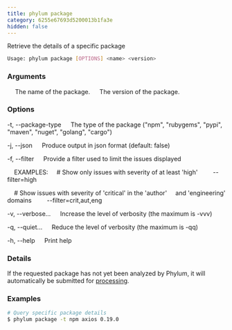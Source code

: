 ```yaml
---
title: phylum package
category: 6255e67693d5200013b1fa3e
hidden: false
---
```


Retrieve the details of a specific package

```sh
Usage: phylum package [OPTIONS] <name> <version>
```

### Arguments

<name>
&emsp; The name of the package.

<version>
&emsp; The version of the package.

### Options

-t, --package-type <type>
&emsp; The type of the package ("npm", "rubygems", "pypi", "maven", "nuget", "golang", "cargo")

-j, --json
&emsp; Produce output in json format (default: false)

-f, --filter <filter>
&emsp; Provide a filter used to limit the issues displayed

&nbsp;&nbsp;&nbsp;&nbsp;EXAMPLES:
&nbsp;&nbsp;&nbsp;&nbsp;\# Show only issues with severity of at least 'high'
&nbsp;&nbsp;&nbsp;&nbsp;&nbsp;&nbsp;&nbsp;&nbsp;--filter=high

&nbsp;&nbsp;&nbsp;&nbsp;\# Show issues with severity of 'critical' in the 'author'
&nbsp;&nbsp;&nbsp;&nbsp;and 'engineering' domains
&nbsp;&nbsp;&nbsp;&nbsp;&nbsp;&nbsp;&nbsp;&nbsp;--filter=crit,aut,eng

-v, --verbose...
&emsp; Increase the level of verbosity (the maximum is -vvv)

-q, --quiet...
&emsp; Reduce the level of verbosity (the maximum is -qq)

-h, --help
&emsp; Print help

### Details

If the requested package has not yet been analyzed by Phylum, it will
automatically be submitted for [processing].

[processing]: https://docs.phylum.io/docs/processing

### Examples

```sh
# Query specific package details
$ phylum package -t npm axios 0.19.0
```
